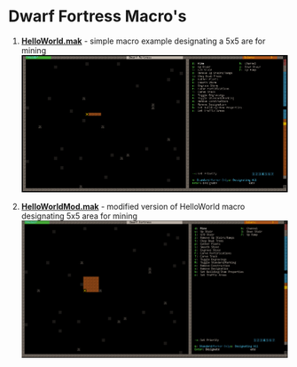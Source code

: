 # Dwarf Fortress Macro's

1. **[HelloWorld.mak](https://github.com/TopStreamsNet/df-automation/blob/master/macros/HelloWorld.mak)** - simple macro example designating a 5x5 are for mining
![HelloWorld](https://raw.githubusercontent.com/TopStreamsNet/df-automation/master/images/done_macro.png)

2. **[HelloWorldMod.mak](https://github.com/TopStreamsNet/df-automation/blob/master/macros/HelloWorldMod.mak)** - modified version of HelloWorld macro designating 5x5 area for mining
![HelloWorldMod](https://raw.githubusercontent.com/TopStreamsNet/df-automation/master/images/result_macro.png)
